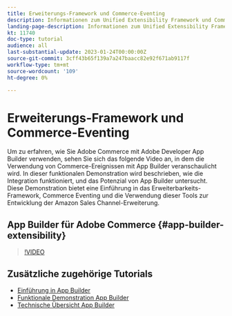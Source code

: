 ```yaml
---
title: Erweiterungs-Framework und Commerce-Eventing
description: Informationen zum Unified Extensibility Framework und Commerce-Abend
landing-page-description: Informationen zum Unified Extensibility Framework und Commerce-Abend
kt: 11740
doc-type: tutorial
audience: all
last-substantial-update: 2023-01-24T00:00:00Z
source-git-commit: 3cff43b65f139a7a247baacc82e92f671ab9117f
workflow-type: tm+mt
source-wordcount: '109'
ht-degree: 0%

---
```



# Erweiterungs-Framework und Commerce-Eventing

Um zu erfahren, wie Sie Adobe Commerce mit Adobe Developer App Builder verwenden, sehen Sie sich das folgende Video an, in dem die Verwendung von Commerce-Ereignissen mit App Builder veranschaulicht wird. In dieser funktionalen Demonstration wird beschrieben, wie die Integration funktioniert, und das Potenzial von App Builder untersucht. Diese Demonstration bietet eine Einführung in das Erweiterbarkeits-Framework, Commerce Eventing und die Verwendung dieser Tools zur Entwicklung der Amazon Sales Channel-Erweiterung.

## App Builder für Adobe Commerce {#app-builder-extensibility}

>[!VIDEO](https://video.tv.adobe.com/v/3413328)

## Zusätzliche zugehörige Tutorials

- [Einführung in App Builder](../app-builder/introduction-to-app-builder.md)
- [Funktionale Demonstration App Builder](../app-builder/app-builder-functional-demonstration.md)
- [Technische Übersicht App Builder](../app-builder/app-builder-technical-overview.md)
